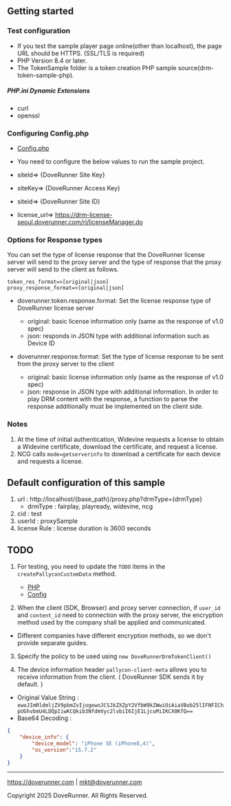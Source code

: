 
## Getting started

### Test configuration

- If you test the sample player page online(other than localhost), the page URL should be HTTPS. (SSL/TLS is required)
- PHP Version 8.4 or later.
- The TokenSample folder is a token creation PHP sample source(drm-token-sample-php). 

##### PHP.ini Dynamic Extensions
- curl
- openssl 

### Configuring Config.php
- [Config.php](../src/Config/Config.php)
- You need to configure the below values to run the sample project.


- siteId=> {DoveRunner Site Key}
- siteKey=> {DoveRunner Access Key}
- siteid=> {DoveRunner Site ID}
- license_url=> https://drm-license-seoul.doverunner.com/ri/licenseManager.do

### Options for Response types

You can set the type of license response that the DoveRunner license server will send to the proxy server and the type of response that the proxy server will send to the client as follows.

```
token_res_format=>[original|json]
proxy_response_format=>[original|json]
```

- doverunner.token.response.format: Set the license response type of DoveRunner license server
  - original: basic license information only (same as the response of v1.0 spec)
  - json: responds in JSON type with additional information such as Device ID

- doverunner.response.format: Set the type of license response to be sent from the proxy server to the client
  - original: basic license information only (same as the response of v1.0 spec)
  - json: response in JSON type with additional information. In order to play DRM content with the response, a function to parse the response additionally must be implemented on the client side.


### Notes
1. At the time of initial authentication, Widevine requests a license to obtain a Widevine certificate, download the certificate, and request a license.
2. NCG calls `mode=getserverinfo` to download a certificate for each device and requests a license.



## Default configuration of this sample

1. url : http://localhost/{base_path}/proxy.php?drmType={drmType} 
   - drmType : fairplay, playready, widevine, ncg  
2. cid : test  
3. userId : proxySample  
4. license Rule : license duration is 3600 seconds

## TODO

1. For testing, you need to update the `TODO` items in the `createPallyconCustomData` method.

   - [PHP](../src/Service/ProxyService.php)
   - [Config](../src/Config/Config.php)


2. When the client (SDK, Browser) and proxy server connection, if `user_id` and `content_id` need to connection with the proxy server, the encryption method used by the company shall be applied and communicated.
- Different companies have different encryption methods, so we don't provide separate guides.


3. Specify the policy to be used using `new DoveRunnerDrmTokenClient()`


4. The device information header `pallycon-client-meta` allows you to receive information from the client. ( DoveRunner SDK sends it by default. )
- Original Value String : `ewoJImRldmljZV9pbmZvIjogewoJCSJkZXZpY2VfbW9kZWwiOiAiaVBob25lIFNFIChpUGhvbmU4LDQpIiwKCQkib3NfdmVyc2lvbiI6IjE1LjcuMiIKCX0KfQ==`
- Base64 Decoding :
```JSON
{
    "device_info": {
        "device_model": "iPhone SE (iPhone8,4)",
        "os_version":"15.7.2"
    }
}
```

***

https://doverunner.com | mkt@doverunner.com

Copyright 2025 DoveRunner. All Rights Reserved.
